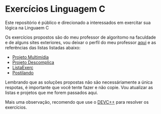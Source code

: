 # Exercícios Linguagem C
 Este repositório é público e direcionado a interessados em exercitar sua lógica na Linguaem C

 Os exercícios propostos são do meu professor de algoritomo na faculdade e de alguns sites exteriores, vou deixar o perfil do meu professor [aqui](https://github.com/glaucotodesco) e as referências das listas listadas abaixo:
 + [Projeto Multimídia](https://www.ime.usp.br/~macmulti/exercicios/)
 + [Projeto Descomplica](https://programacaodescomplicada.wordpress.com/complementar/)
 + [ListaExerc](http://www.telecom.uff.br/~marcos/protocolos/www.cic.unb.br/docentes/jacobi/Extensao/ListaExerc.pdf)
 + [Postilando](https://oprofessorleandro.files.wordpress.com/2010/03/coletanea-de-exercicios-resolvidos-em-liguagem-c.pdf)

Lembrando que as soluções propostas não são necessáriamente a única respotas, é importante que você tente fazer e não copie. Vou atualizar as listas e projetos que me forem passados aqui.

Mais uma observação, recomendo que use o [DEVC++](https://bloodshed.net/) para resolver os exercícios.

